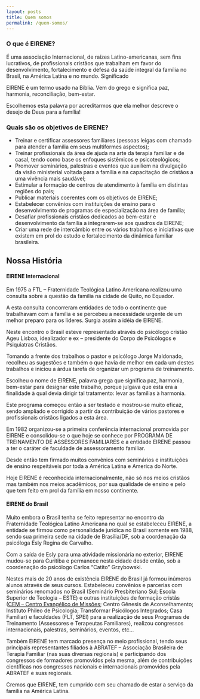 ```yaml
---
layout: posts
title: Quem somos
permalink: /quem-somos/
---
```


### O que é EIRENE?

É uma associação Internacional, de raízes Latino-americanas, sem fins lucrativos, de profissionais cristãos que trabalham em favor do desenvolvimento, fortalecimento e defesa da saúde integral da família no Brasil, na América Latina e no mundo.
Significado

EIRENE é um termo usado na Bíblia. Vem do grego e significa paz, harmonia, reconciliação, bem-estar.

Escolhemos esta palavra por acreditarmos que ela melhor descreve o desejo de Deus para a família!

### Quais são os objetivos de EIRENE?

* Treinar e certificar assessores familiares (pessoas leigas com chamado para atender a família em seus multiformes aspectos);
* Treinar profissionais da área de ajuda na arte da terapia familiar e de casal, tendo como base os enfoques sistêmicos e psicoteológicos;
* Promover seminários, palestras e eventos que auxiliem na divulgação da visão ministerial voltada para a família e na capacitação de cristãos a uma vivência mais saudável;
* Estimular a formação de centros de atendimento à família em distintas regiões do país;
* Publicar materiais coerentes com os objetivos de EIRENE;
* Estabelecer convênios com instituições de ensino para o desenvolvimento de programas de especialização na área de família;
* Desafiar profissionais cristãos dedicados ao bem-estar e desenvolvimento da família a integrarem-se aos quadros da EIRENE;
* Criar uma rede de intercâmbio entre os vários trabalhos e iniciativas que existem em prol do estudo e fortalecimento da dinâmica familiar brasileira.

## Nossa História

#### EIRENE Internacional

Em 1975 a FTL – Fraternidade Teológica Latino Americana realizou uma consulta sobre a questão da família na cidade de Quito, no Equador.

A esta consulta concorreram entidades de todo o continente que trabalhavam com a família e se percebeu a necessidade urgente de um melhor preparo para os líderes. Surgia assim a idéia de EIRENE.

Neste encontro o Brasil esteve representado através do psicólogo cristão Ageu Lisboa, idealizador e ex – presidente do Corpo de Psicólogos e Psiquiatras Cristãos.

Tomando a frente dos trabalhos o pastor e psicólogo Jorge Maldonado, recolheu as sugestões e também o que havia de melhor em cada um destes trabalhos e iniciou a árdua tarefa de organizar um programa de treinamento.

Escolheu o nome de EIRENE, palavra grega que significa paz, harmonia, bem-estar para designar este trabalho, porque julgava que esta era a finalidade à qual devia dirigir tal tratamento: levar as famílias à harmonia.

Este programa começou então a ser testado e mostrou-se muito eficaz, sendo ampliado e corrigido a partir da contribuição de vários pastores e profissionais cristãos ligados a esta área.

Em 1982 organizou-se a primeira conferência internacional promovida por EIRENE e consolidou-se o que hoje se conhece por PROGRAMA DE TREINAMENTO DE ASSESSORES FAMILIARES e a entidade EIRENE passou a ter o caráter de faculdade de assessoramento familiar.

Desde então tem firmado muitos convênios com seminários e instituições de ensino respeitáveis por toda a América Latina e America do Norte.

Hoje EIRENE é reconhecida internacionalmente, não só nos meios cristãos mas também nos meios acadêmicos, por sua qualidade de ensino e pelo que tem feito em prol da família em nosso continente.

#### EIRENE do Brasil

Muito embora o Brasil tenha se feito representar no encontro da Fraternidade Teológica Latino Americana no qual se estabeleceu EIRENE, a entidade se firmou como personalidade jurídica no Brasil somente em 1988, sendo sua primeira sede na cidade de Brasília/DF, sob a coordenação da psicóloga Esly Regina de Carvalho.

Com a saída de Esly para uma atividade missionária no exterior, EIRENE mudou-se para Curitiba e permanece nesta cidade desde então, sob a coordenação do psicólogo Carlos “Catito” Grzybowski.

Nestes mais de 20 anos de existência EIRENE do Brasil já formou inúmeros alunos através de seus cursos. Estabeleceu convênios e parcerias com seminários renomados no Brasil (Seminário Presbiteriano Sul; Escola Superior de Teologia – ESTE) e outras instituições de formação cristãs ([CEM – Centro Evangélico de Missões](http://www.cem.org.br/); Centro Gênesis de Aconselhamento; Instituto Phileo de Psicologia; Transformar Psicólogos Integrados; Casa Familiar) e faculdades (FLT, SPEI) para a realização de seus Programas de Treinamento (Assessores e Terapeutas Familiares), realizou congressos internacionais, palestras, seminários, eventos, etc…

Também EIRENE tem marcado presença no meio profissional, tendo seus principais representantes filiados à ABRATEF – Associação Brasileira de Terapia Familiar (nas suas diversas regionais) e participando dos congressos de formadores promovidos pela mesma, além de contribuições científicas nos congressos nacionais e internacionais promovidos pela ABRATEF e suas regionais.

Cremos que EIRENE, tem cumprido com seu chamado de estar a serviço da família na América Latina.
